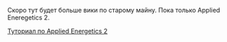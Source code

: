 Скоро тут будет больше вики по старому майну. Пока только Applied Eneregetics 2.

[Туториал по Applied Energetics 2](./ae2/tutorial/1.MD)